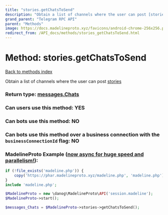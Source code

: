 ```yaml
---
title: "stories.getChatsToSend"
description: "Obtain a list of channels where the user can post [stories](https://core.telegram.org/api/stories)"
grand_parent: "Telegram RPC API"
parent: "Methods"
image: https://docs.madelineproto.xyz/favicons/android-chrome-256x256.png
redirect_from: /API_docs/methods/stories_getChatsToSend.html
---
```

# Method: stories.getChatsToSend
[Back to methods index](index.html)



Obtain a list of channels where the user can post [stories](https://core.telegram.org/api/stories)



### Return type: [messages.Chats](/API_docs/types/messages.Chats.html)

### Can users use this method: **YES**


### Can bots use this method: **NO**


### Can bots use this method over a business connection with the `businessConnectionId` flag: **NO**


### MadelineProto Example ([now async for huge speed and parallelism!](https://docs.madelineproto.xyz/docs/ASYNC.html)):


```php
if (!file_exists('madeline.php')) {
    copy('https://phar.madelineproto.xyz/madeline.php', 'madeline.php');
}
include 'madeline.php';

$MadelineProto = new \danog\MadelineProto\API('session.madeline');
$MadelineProto->start();

$messages_Chats = $MadelineProto->stories->getChatsToSend();
```

